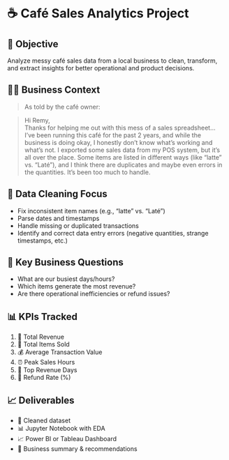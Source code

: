# ☕ Café Sales Analytics Project

## 📌 Objective
Analyze messy café sales data from a local business to clean, transform, and extract insights for better operational and product decisions.

## 👨‍💼 Business Context
> As told by the café owner:

> Hi Remy,  
> Thanks for helping me out with this mess of a sales spreadsheet...  
> I’ve been running this café for the past 2 years, and while the business is doing okay, I honestly don’t know what’s working and what’s not.
> I exported some sales data from my POS system, but it’s all over the place. Some items are listed in different ways (like “latte” vs. “Laté”), and I think there are duplicates and maybe even errors in the quantities. It’s been too much to handle.

## 🧽 Data Cleaning Focus
- Fix inconsistent item names (e.g., “latte” vs. “Laté”)
- Parse dates and timestamps
- Handle missing or duplicated transactions
- Identify and correct data entry errors (negative quantities, strange timestamps, etc.)

## 🔎 Key Business Questions
- What are our busiest days/hours?
- Which items generate the most revenue?
- Are there operational inefficiencies or refund issues?

## 📊 KPIs Tracked
1. 🧾 Total Revenue  
2. 🥐 Total Items Sold  
3. 💰 Average Transaction Value  
4. ⏰ Peak Sales Hours  
5. 📅 Top Revenue Days  
6. 💸 Refund Rate (%)

## 📈 Deliverables
- 📌 Cleaned dataset  
- 📊 Jupyter Notebook with EDA  
- 📈 Power BI or Tableau Dashboard  
- 🧠 Business summary & recommendations
